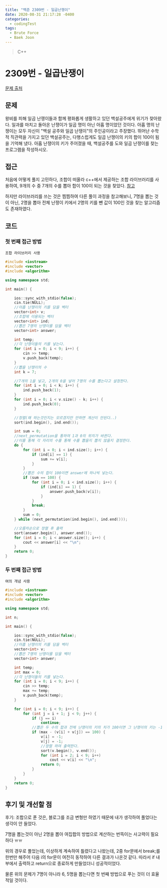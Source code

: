 ```yaml
---
title: "백준 2309번 - 일곱난쟁이"
date: 2020-08-31 21:17:28 -0400
categories: 
  - codingTest
tags:
  - Brute Force
  - Baek Joon
---
```


> C++ 

2309번 - 일곱난쟁이
=============
 
[문제 출처](https://www.acmicpc.net/problem/2309)
## 문제
왕비를 피해 일곱 난쟁이들과 함께 평화롭게 생활하고 있던 백설공주에게 위기가 찾아왔다.
일과를 마치고 돌아온 난쟁이가 일곱 명이 아닌 아홉 명이었던 것이다.
아홉 명의 난쟁이는 모두 자신이 "백설 공주와 일곱 난쟁이"의 주인공이라고 주장했다.
뛰어난 수학적 직관력을 가지고 있던 백설공주는, 다행스럽게도 일곱 난쟁이의 키의 합이 100이 됨을 기억해 냈다.
아홉 난쟁이의 키가 주어졌을 때, 백설공주를 도와 일곱 난쟁이를 찾는 프로그램을 작성하시오.

## 접근  
처음에 어떻게 풀지 고민하다, 조합이 떠올라 c++에서 제공하는 조합 라이브러리를 사용하여,
9개의 수 중 7개의 수를 뽑아 합이 100이 되는 것을 찾았다.
[참고](https://twpower.github.io/90-combination-by-using-next_permutation)

하지만 라이브러리를 쓰는 것은 찜찜하여 다른 풀이 과정을 참고해보니, 7명을 뽑는 것이 아닌,
2명을 뽑아 전체 난쟁이 키에서 2명의 키를 뺀 값이 100인 것을 찾는 알고리즘도 존재하였다.

## 코드 
### 첫 번째 접근 방법
`조합 라이브러리 사용`
```c++
#include <iostream>
#include <vector>
#include <algorithm>

using namespace std;

int main() {

	ios::sync_with_stdio(false);
	cin.tie(NULL);
	//아홉 난쟁이의 키를 담을 벡터
	vector<int> v;
	//조합에 이용되는 벡터
	vector<int> ind;
	//뽑은 7명의 난쟁이를 담을 벡터
	vector<int> answer;

	int temp;
	//각 난쟁이들의 키를 넣는다.
	for (int i = 0; i < 9; i++) {
		cin >> temp;
		v.push_back(temp);
	}
	//뽑을 난쟁이의 수
	int k = 7;

	//7개의 1을 넣고, 2개의 0을 넣어 7명의 수를 뽑는다고 설정한다.
	for (int i = 0; i < k; i++) {
		ind.push_back(1);
	}
	for (int i = 0; i < v.size() - k; i++) {
		ind.push_back(0);
	}

	//정렬(왜 하는것인지는 모르겠지만 안하면 계산이 안된다..)
	sort(ind.begin(), ind.end());

	int sum = 0;
	//next_permutation을 통하여 1과 0의 위치가 바뀐다. 
	//이를 통해 각 자리의 수를 통해 수를 뽑을지 뽑지 않을지 결정한다.
	do {
		for (int i = 0; i < ind.size(); i++) {
			if (ind[i] == 1) {
				sum += v[i];
			}
		}
		//뽑은 수의 합이 100이면 answer에 하나씩 넣는다.
		if (sum == 100) {
			for (int i = 0; i < ind.size(); i++) {
				if (ind[i] == 1) {
					answer.push_back(v[i]);
				}
			}
			break;
		}
		sum = 0;
	} while (next_permutation(ind.begin(), ind.end()));

	//오름차순으로 정렬 후 출력
	sort(answer.begin(), answer.end());
	for (int i = 0; i < answer.size(); i++) {
		cout << answer[i] << "\n";
	}
	return 0;
}
```
### 두 번째 접근 방법
`여의 개념 사용`
```c++
#include <iostream>
#include <vector>
#include <algorithm>

using namespace std;

int n;

int main() {

	ios::sync_with_stdio(false);
	cin.tie(NULL);
	//아홉 난쟁이의 키를 담을 벡터
	vector<int> v;
	//뽑은 7명의 난쟁이를 담을 벡터
	vector<int> answer;

	int temp;
	int max = 0;
	//각 난쟁이들의 키를 넣는다.
	for (int i = 0; i < 9; i++) {
		cin >> temp;
		max += temp;
		v.push_back(temp);
	}

	for (int i = 0; i < 9; i++) {
		for (int j = i + 1; j < 9; j++) {
			if (j == i)
				continue;
			//뽑은 두 수의 합과 전체 난쟁이의 키의 차가 100이면 그 난쟁이의 키는 -1로 변경하여 제외한다.
			if (max - (v[i] + v[j]) == 100) {
				v[i] = -1;
				v[j] = -1;
				//정렬 하여 출력한다.
				sort(v.begin(), v.end());
				for (int i = 2; i < 9; i++)
					cout << v[i] << "\n";
				return 0;
			}
		}
	}
	return 0;
}

```

## 후기 및 개선할 점

후기:
조합으로 푼 것은, 블로그를 조금 변형만 하였기 때문에 내가 생각하여 풀었다는 생각이 안 들었다.

7명을 뽑는것이 아닌 2명을 뽑아 여집합의 방법으로 계산하는 번뜩이는 사고력이 필요하다 ㅠㅠ

위의 경우로 풀었는데, 이상하게 계속하여 틀렸다고 나왔는데,
2중 for문에서 break;를 한번만 해주어 다음 i의 for문이 여전히 동작하여 다른 결과가 나온것 같다.
따라서 if 내부에서 출력하고 return으로 종료하게 만들었더니 성공적이었다.

물론 위의 문제가 7명이 아니라 6, 5명을 뽑는다면 첫 번째 방법으로 푸는 것이 더 효율적일 것이다.
